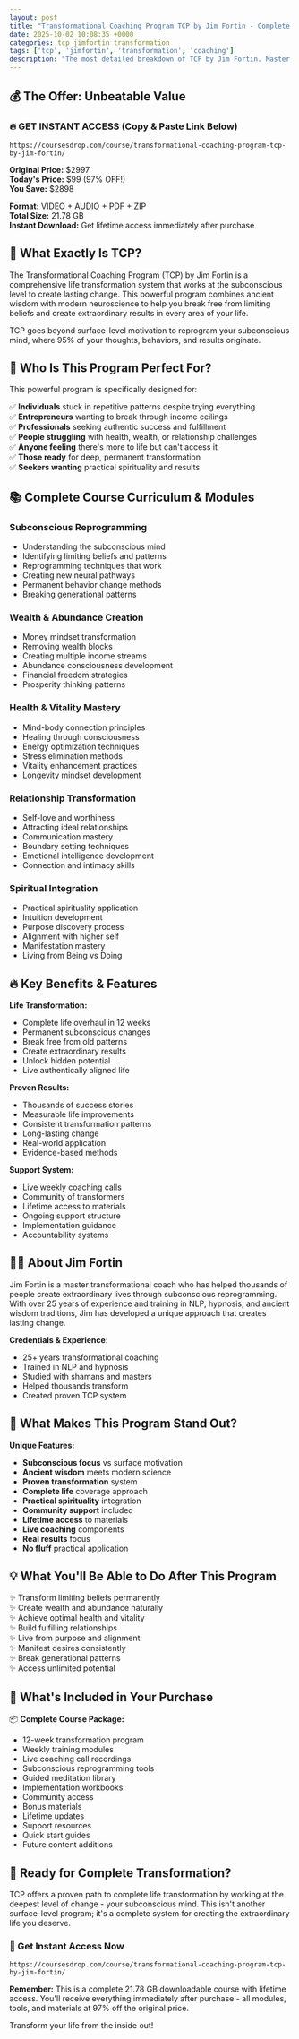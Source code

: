 ```yaml
---
layout: post
title: "Transformational Coaching Program TCP by Jim Fortin - Complete Life Transformation (2025)"
date: 2025-10-02 10:08:35 +0000
categories: tcp jimfortin transformation
tags: ['tcp', 'jimfortin', 'transformation', 'coaching']
description: "The most detailed breakdown of TCP by Jim Fortin. Master subconscious reprogramming with proven techniques for wealth, health, and success transformation."
---
```



## 💰 The Offer: Unbeatable Value

### 🔥 GET INSTANT ACCESS (Copy & Paste Link Below)
`https://coursesdrop.com/course/transformational-coaching-program-tcp-by-jim-fortin/`

**Original Price:** $2997  
**Today's Price:** $99 (97% OFF!)  
**You Save:** $2898  

**Format:** VIDEO + AUDIO + PDF + ZIP  
**Total Size:** 21.78 GB  
**Instant Download:** Get lifetime access immediately after purchase

## 🎯 What Exactly Is TCP?

The Transformational Coaching Program (TCP) by Jim Fortin is a comprehensive life transformation system that works at the subconscious level to create lasting change. This powerful program combines ancient wisdom with modern neuroscience to help you break free from limiting beliefs and create extraordinary results in every area of your life.

TCP goes beyond surface-level motivation to reprogram your subconscious mind, where 95% of your thoughts, behaviors, and results originate.

## 👥 Who Is This Program Perfect For?

This powerful program is specifically designed for:

✅ **Individuals** stuck in repetitive patterns despite trying everything  
✅ **Entrepreneurs** wanting to break through income ceilings  
✅ **Professionals** seeking authentic success and fulfillment  
✅ **People struggling** with health, wealth, or relationship challenges  
✅ **Anyone feeling** there's more to life but can't access it  
✅ **Those ready** for deep, permanent transformation  
✅ **Seekers wanting** practical spirituality and results  

## 📚 Complete Course Curriculum & Modules

### Subconscious Reprogramming
- Understanding the subconscious mind
- Identifying limiting beliefs and patterns
- Reprogramming techniques that work
- Creating new neural pathways
- Permanent behavior change methods
- Breaking generational patterns

### Wealth & Abundance Creation
- Money mindset transformation
- Removing wealth blocks
- Creating multiple income streams
- Abundance consciousness development
- Financial freedom strategies
- Prosperity thinking patterns

### Health & Vitality Mastery
- Mind-body connection principles
- Healing through consciousness
- Energy optimization techniques
- Stress elimination methods
- Vitality enhancement practices
- Longevity mindset development

### Relationship Transformation
- Self-love and worthiness
- Attracting ideal relationships
- Communication mastery
- Boundary setting techniques
- Emotional intelligence development
- Connection and intimacy skills

### Spiritual Integration
- Practical spirituality application
- Intuition development
- Purpose discovery process
- Alignment with higher self
- Manifestation mastery
- Living from Being vs Doing

## 🔥 Key Benefits & Features

**Life Transformation:**
- Complete life overhaul in 12 weeks
- Permanent subconscious changes
- Break free from old patterns
- Create extraordinary results
- Unlock hidden potential
- Live authentically aligned life

**Proven Results:**
- Thousands of success stories
- Measurable life improvements
- Consistent transformation patterns
- Long-lasting change
- Real-world application
- Evidence-based methods

**Support System:**
- Live weekly coaching calls
- Community of transformers
- Lifetime access to materials
- Ongoing support structure
- Implementation guidance
- Accountability systems

## 👨‍🏫 About Jim Fortin

Jim Fortin is a master transformational coach who has helped thousands of people create extraordinary lives through subconscious reprogramming. With over 25 years of experience and training in NLP, hypnosis, and ancient wisdom traditions, Jim has developed a unique approach that creates lasting change.

**Credentials & Experience:**
- 25+ years transformational coaching
- Trained in NLP and hypnosis
- Studied with shamans and masters
- Helped thousands transform
- Created proven TCP system

## 🌟 What Makes This Program Stand Out?

**Unique Features:**
- **Subconscious focus** vs surface motivation
- **Ancient wisdom** meets modern science
- **Proven transformation** system
- **Complete life** coverage approach
- **Practical spirituality** integration
- **Community support** included
- **Lifetime access** to materials
- **Live coaching** components
- **Real results** focus
- **No fluff** practical application

## 💡 What You'll Be Able to Do After This Program

✨ Transform limiting beliefs permanently  
✨ Create wealth and abundance naturally  
✨ Achieve optimal health and vitality  
✨ Build fulfilling relationships  
✨ Live from purpose and alignment  
✨ Manifest desires consistently  
✨ Break generational patterns  
✨ Access unlimited potential  

## 🎁 What's Included in Your Purchase

📦 **Complete Course Package:**
- 12-week transformation program
- Weekly training modules
- Live coaching call recordings
- Subconscious reprogramming tools
- Guided meditation library
- Implementation workbooks
- Community access
- Bonus materials
- Lifetime updates
- Support resources
- Quick start guides
- Future content additions

## 🚀 Ready for Complete Transformation?

TCP offers a proven path to complete life transformation by working at the deepest level of change - your subconscious mind. This isn't another surface-level program; it's a complete system for creating the extraordinary life you deserve.

### 🔗 Get Instant Access Now
`https://coursesdrop.com/course/transformational-coaching-program-tcp-by-jim-fortin/`

**Remember:** This is a complete 21.78 GB downloadable course with lifetime access. You'll receive everything immediately after purchase - all modules, tools, and materials at 97% off the original price.

Transform your life from the inside out!